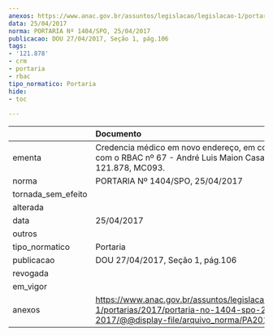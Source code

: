 ```yaml
---
anexos: https://www.anac.gov.br/assuntos/legislacao/legislacao-1/portarias/2017/portaria-no-1404-spo-25-04-2017/@@display-file/arquivo_norma/PA2017-1404.pdf
data: 25/04/2017
norma: PORTARIA Nº 1404/SPO, 25/04/2017
publicacao: DOU 27/04/2017, Seção 1, pág.106
tags:
- '121.878'
- crm
- portaria
- rbac
tipo_normatico: Portaria
hide: 
- toc 
 
---
```


|                    | Documento                                                                                                                                            |
|:-------------------|:-----------------------------------------------------------------------------------------------------------------------------------------------------|
| ementa             | Credencia médico em novo endereço, em conformidade com o RBAC nº 67 - André Luis Maion Casarim, CRM-SP 121.878, MC093.                               |
| norma              | PORTARIA Nº 1404/SPO, 25/04/2017                                                                                                                     |
| tornada_sem_efeito |                                                                                                                                                      |
| alterada           |                                                                                                                                                      |
| data               | 25/04/2017                                                                                                                                           |
| outros             |                                                                                                                                                      |
| tipo_normatico     | Portaria                                                                                                                                             |
| publicacao         | DOU 27/04/2017, Seção 1, pág.106                                                                                                                     |
| revogada           |                                                                                                                                                      |
| em_vigor           |                                                                                                                                                      |
| anexos             | https://www.anac.gov.br/assuntos/legislacao/legislacao-1/portarias/2017/portaria-no-1404-spo-25-04-2017/@@display-file/arquivo_norma/PA2017-1404.pdf |